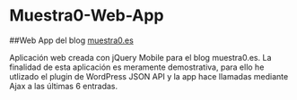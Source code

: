 # Muestra0-Web-App
##Web App del blog [muestra0.es](http://muestra0.es)

Aplicación web creada con jQuery Mobile para el blog muestra0.es.
La finalidad de esta aplicación es meramente demostrativa, para 
ello he utlizado el plugin de WordPress JSON API y la app hace 
llamadas mediante Ajax a las últimas 6 entradas.
 


